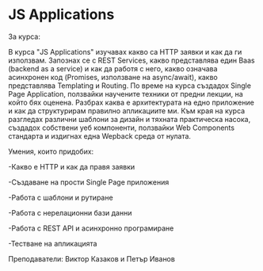 # JS Applications

За курса:

В курса "JS Applications" изучавах какво сa HTTP заявки и как да ги използвам. Запознах се с REST Services, какво представлява един Baas (backend as a service) и как да работя с него, какво означава асинхронен код (Promises, използване на async/await), какво представлява Templating и Routing. По време на курса създадох Single Page Application, ползвайки научените техники от предни лекции, на който бях оценена. Разбрах каква е архитектурата на едно приложение и как да структурирам правилно апликациите ми. Към края на курса разгледах различни шаблони за дизайн и тяхната практическа насока, създадох собствени уеб компоненти, ползвайки Web Components стандарта и издигнах една Wepback среда от нулата.

Умения, които придобих:

-Какво е HTTP и как да правя заявки

-Създаване на прости Single Page приложения

-Работа с шаблони и рутиране

-Работа с нерелационни бази данни

-Работа с REST API и асинхронно програмиране

-Тестване на апликацията

Преподаватели: Виктор Казаков и Петър Иванов
